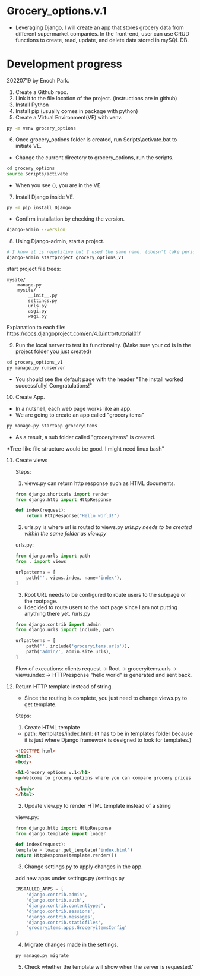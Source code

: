# Grocery_options.v.1

- Leveraging Django, I will create an app that stores grocery data from different supermarket companies. In the front-end, user can use CRUD functions to create, read, update, and delete data stored in mySQL DB. 

# Development progress

20220719 by Enoch Park.
1. Create a Github repo.
2. Link it to the file location of the project. (instructions are in github)
3. Install Python
4. Install pip (usually comes in package with python)
5. Create a Virtual Environment(VE) with venv.
```bash
py -m venv grocery_options
```
6. Once grocery_options folder is created, run Scripts\activate.bat to initiate VE.
- Change the current directory to grocery_options, run the scripts.
```bash
cd grocery_options
source Scripts/activate
```
- When you see (<project name>), you are in the VE. 

7. Install Django inside VE.
```bash
py -m pip install Django
```
- Confirm installation by checking the version.
```bash
django-admin --version
```

8. Using Django-admin, start a project.
```bash
# I know it is repetitive but I used the same name. (doesn't take period(.))
django-admin startproject grocery_options_v1
```
start project file trees:
```
mysite/
    manage.py
    mysite/
        __init__.py
        settings.py
        urls.py
        asgi.py
        wsgi.py
```
Explanation to each file:
https://docs.djangoproject.com/en/4.0/intro/tutorial01/

9. Run the local server to test its functionality. (Make sure your cd is in the project folder you just created)
```bash
cd grocery_options_v1
py manage.py runserver
```
- You should see the default page with the header "The install worked successfully! Congratulations!"

10. Create App. 
- In a nutshell, each web page works like an app.
- We are going to create an app called "groceryitems"
```bash
py manage.py startapp groceryitems
```
- As a result, a sub folder called "groceryitems" is created.

*Tree-like file structure would be good. I might need linux bash"

11. Create views

    Steps:
    1. views.py can return http response such as HTML documents.
    ```py
    from django.shortcuts import render
    from django.http import HttpResponse

    def index(request):
        return HttpResponse("Hello world!")
    ```

    2. urls.py is where url is routed to views.py
    *urls.py needs to be created within the same folder as view.py*

    urls.py:
    ```py
    from django.urls import path
    from . import views

    urlpatterns = [
        path('', views.index, name='index'),
    ]
    ```

    3. Root URL needs to be configured to route users to the subpage or the rootpage. 
    - I decided to route users to the root page since I am not putting anything there yet.
    <root>/urls.py
    ```py
    from django.contrib import admin
    from django.urls import include, path

    urlpatterns = [
        path('', include('groceryitems.urls')),
        path('admin/', admin.site.urls),
    ]

    ```

    Flow of executions:
    clients request -> Root -> groceryitems.urls -> views.index -> HTTPresponse "hello world" is generated and sent back.

12. Return HTTP template instead of string.

    - Since the routing is complete, you just need to change views.py to get template.

    Steps:
    1. Create HTML template
    - path: <app name>/templates/index.html:
    (it has to be in templates folder because it is just where Django framework is designed to look for templates.)
    ```html
    <!DOCTYPE html>
    <html>
    <body>

    <h1>Grocery options v.1</h1>
    <p>Welcome to grocery options where you can compare grocery prices from multiple supermarket companies.</p>

    </body>
    </html>
    ```
    2. Update view.py to render HTML template instead of a string

    views.py:
    ```py
    from django.http import HttpResponse
    from django.template import loader

    def index(request):
    template = loader.get_template('index.html')
    return HttpResponse(template.render())
    ```
    3. Change settings.py to apply changes in the app. 

    add new apps under settings.py
    <project name>/settings.py
    ```py
    INSTALLED_APPS = [
        'django.contrib.admin',
        'django.contrib.auth',
        'django.contrib.contenttypes',
        'django.contrib.sessions',
        'django.contrib.messages',
        'django.contrib.staticfiles',
        'groceryitems.apps.GroceryitemsConfig'
    ]
    ```

    4. Migrate changes made in the settings.
    ```bash
    py manage.py migrate
    ```

    5. Check whether the template will show when the server is requested.'


